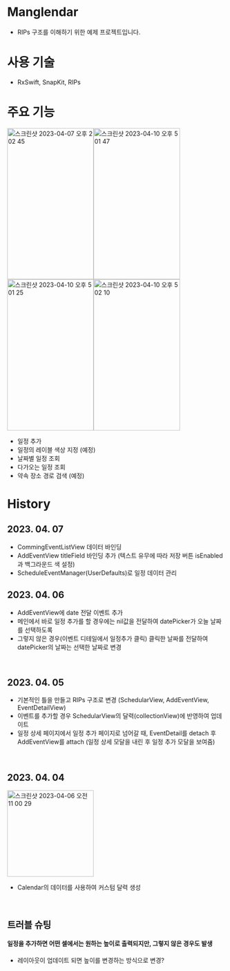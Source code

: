 # Manglendar
 - RIPs 구조를 이해하기 위한 예제 프로젝트입니다.
 
# 사용 기술
 - RxSwift, SnapKit, RIPs

# 주요 기능
<img width="200" height="350" alt="스크린샷 2023-04-07 오후 2 02 45" src="https://user-images.githubusercontent.com/44960073/230545071-25375c9a-ebb2-4ba6-bda3-f8127012f1d9.png"><img width="200" height="350" alt="스크린샷 2023-04-10 오후 5 01 47" src="https://user-images.githubusercontent.com/44960073/230856524-d937674e-0555-4f62-8ec7-87056ed9fad4.png"><img width="200" height="350" alt="스크린샷 2023-04-10 오후 5 01 25" src="https://user-images.githubusercontent.com/44960073/230856539-6da6212e-b9e0-49cb-9444-fe7f82e6e8b5.png"><img width="200" height="350" alt="스크린샷 2023-04-10 오후 5 02 10" src="https://user-images.githubusercontent.com/44960073/230856547-d8d163d4-9f42-4fd3-833a-3308dc6e62c9.png">


 - 일정 추가
 - 일정의 레이블 색상 지정 (예정)
 - 날짜별 일정 조회
 - 다가오는 일정 조회
 - 약속 장소 경로 검색 (예정)

# History

## 2023. 04. 07
 - CommingEventListView 데이터 바인딩
 - AddEventView titleField 바인딩 추가 (텍스트 유무에 따라 저장 버튼 isEnabled과 백그라운드 색 설정) 
 - ScheduleEventManager(UserDefaults)로 일정 데이터 관리

## 2023. 04. 06
- AddEventView에 date 전달 이벤트 추가
- 메인에서 바로 일정 추가를 할 경우에는 nil값을 전달하여 datePicker가 오늘 날짜를 선택하도록
- 그렇지 않은 경우(이벤트 디테일에서 일정추가 클릭) 클릭한 날짜를 전달하여 datePicker의 날짜는 선택한 날짜로 변경
 <br/>
 
## 2023. 04. 05
- 기본적인 틀을 만들고 RIPs 구조로 변경 (SchedularView, AddEventView, EventDetailView)
- 이벤트를 추가할 경우 SchedularView의 달력(collectionView)에 반영하여 업데이트
- 일정 상세 페이지에서 일정 추가 페이지로 넘어갈 때, EventDetail를 detach 후 AddEventView를 attach (일정 상세 모달을 내린 후 일정 추가 모달을 보여줌)
<br/>

## 2023. 04. 04
<img width="200" alt="스크린샷 2023-04-06 오전 11 00 29" src="https://user-images.githubusercontent.com/44960073/230253622-6be1bc60-6d52-4efc-bc20-bbac8dbd3a57.png">

- Calendar의 데이터를 사용하여 커스텀 달력 생성
<br/>

## 트러블 슈팅
 #### 일정을 추가하면 어떤 셀에서는 원하는 높이로 출력되지만, 그렇지 않은 경우도 발생
 - 레이아웃이 업데이트 되면 높이를 변경하는 방식으로 변경?
